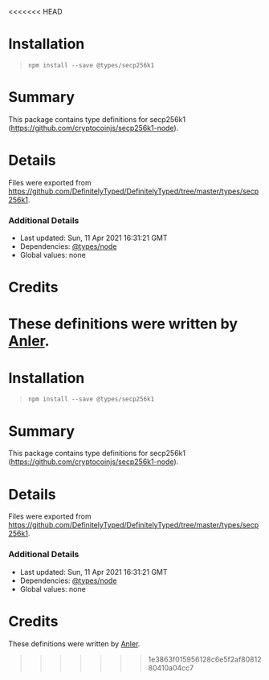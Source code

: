 <<<<<<< HEAD
# Installation
> `npm install --save @types/secp256k1`

# Summary
This package contains type definitions for secp256k1 (https://github.com/cryptocoinjs/secp256k1-node).

# Details
Files were exported from https://github.com/DefinitelyTyped/DefinitelyTyped/tree/master/types/secp256k1.

### Additional Details
 * Last updated: Sun, 11 Apr 2021 16:31:21 GMT
 * Dependencies: [@types/node](https://npmjs.com/package/@types/node)
 * Global values: none

# Credits
These definitions were written by [Anler](https://github.com/anler).
=======
# Installation
> `npm install --save @types/secp256k1`

# Summary
This package contains type definitions for secp256k1 (https://github.com/cryptocoinjs/secp256k1-node).

# Details
Files were exported from https://github.com/DefinitelyTyped/DefinitelyTyped/tree/master/types/secp256k1.

### Additional Details
 * Last updated: Sun, 11 Apr 2021 16:31:21 GMT
 * Dependencies: [@types/node](https://npmjs.com/package/@types/node)
 * Global values: none

# Credits
These definitions were written by [Anler](https://github.com/anler).
>>>>>>> 1e3863f015956128c6e5f2af8081280410a04cc7
